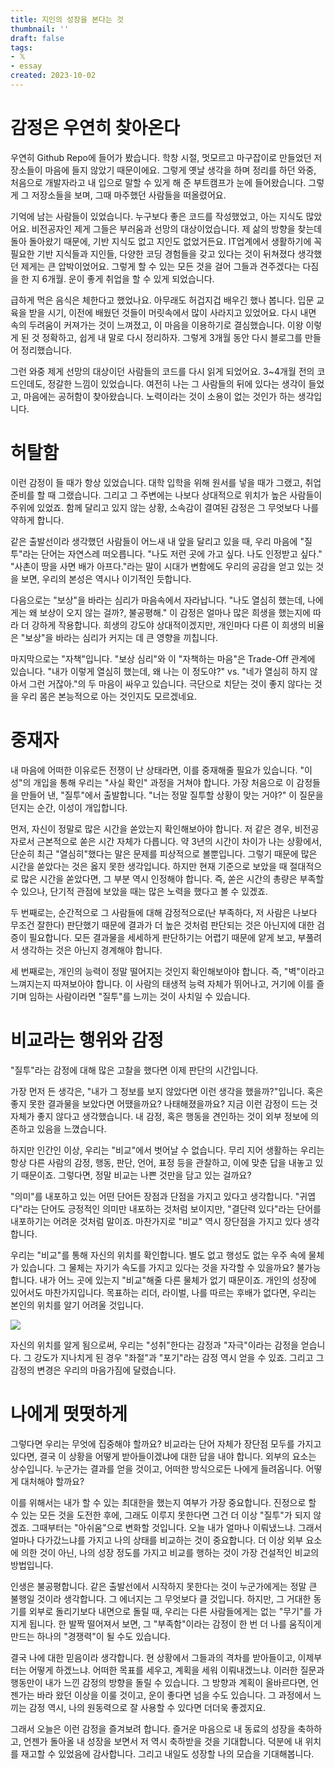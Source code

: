 ```yaml
---
title: 지인의 성장을 본다는 것
thumbnail: ''
draft: false
tags:
- 𝕏
- essay
created: 2023-10-02
---
```


# 감정은 우연히 찾아온다

우연히 Github Repo에 들어가 봤습니다. 학창 시절, 멋모르고 마구잡이로 만들었던 저장소들이 마음에 들지 않았기 때문이에요. 그렇게 옛날 생각을 하며 정리를 하던 와중, 처음으로 개발자라고 내 입으로 말할 수 있게 해 준 부트캠프가 눈에 들어왔습니다. 그렇게 그 저장소들을 보며, 그때 마주했던 사람들을 떠올렸어요.

기억에 남는 사람들이 있었습니다. 누구보다 좋은 코드를 작성했었고, 아는 지식도 많았어요. 비전공자인 제게 그들은 부러움과 선망의 대상이었습니다. 제 삶의 방향을 찾는데 돌아 돌아왔기 때문에, 기반 지식도 없고 지인도 없었거든요. IT업계에서 생활하기에 꼭 필요한 기반 지식들과 지인들, 다양한 코딩 경험들을 갖고 있다는 것이 뒤쳐졌다 생각했던 제게는 큰 압박이었어요. 그렇게 할 수 있는 모든 것을 걸어 그들과 견주겠다는 다짐을 한 지 6개월. 운이 좋게 취업을 할 수 있게 되었습니다.

급하게 먹은 음식은 체한다고 했었나요. 아무래도 허겁지겁 배우긴 했나 봅니다. 입문 교육을 받을 시기, 이전에 배웠던 것들이 머릿속에서 많이 사라지고 있었어요. 다시 내면 속의 두려움이 커져가는 것이 느껴졌고, 이 마음을 이용하기로 결심했습니다. 이왕 이렇게 된 것 정확하고, 쉽게 내 말로 다시 정리하자. 그렇게 3개월 동안 다시 블로그를 만들어 정리했습니다.

그런 와중 제게 선망의 대상이던 사람들의 코드를 다시 읽게 되었어요. 3~4개월 전의 코드인데도, 정갈한 느낌이 있었습니다. 여전히 나는 그 사람들의 뒤에 있다는 생각이 들었고, 마음에는 공허함이 찾아왔습니다. 노력이라는 것이 소용이 없는 것인가 하는 생각입니다.

# 허탈함

이런 감정이 들 때가 항상 있었습니다. 대학 입학을 위해 원서를 넣을 때가 그랬고, 취업 준비를 할 때 그랬습니다. 그리고 그 주변에는 나보다 상대적으로 위치가 높은 사람들이 주위에 있었죠. 함께 달리고 있지 않는 상황, 소속감이 결여된 감정은 그 무엇보다 나를 약하게 합니다.

같은 출발선이라 생각했던 사람들이 어느새 내 앞을 달리고 있을 때, 우리 마음에 "질투"라는 단어는 자연스레 떠오릅니다. "나도 저런 곳에 가고 싶다. 나도 인정받고 싶다." "사촌이 땅을 사면 배가 아프다."라는 말이 시대가 변함에도 우리의 공감을 얻고 있는 것을 보면, 우리의 본성은 역시나 이기적인 듯합니다.

다음으로는 "보상"을 바라는 심리가 마음속에서 자라납니다. "나도 열심히 했는데, 나에게는 왜 보상이 오지 않는 걸까?, 불공평해." 이 감정은 얼마나 많은 희생을 했는지에 따라 더 강하게 작용합니다. 희생의 강도야 상대적이겠지만, 개인마다 다른 이 희생의 비율은 "보상"을 바라는 심리가 커지는 데 큰 영향을 끼칩니다.

마지막으로는 "자책"입니다. "보상 심리"와 이 "자책하는 마음"은 Trade-Off 관계에 있습니다. "내가 이렇게 열심히 했는데, 왜 나는 이 정도야?" vs. "네가 열심히 하지 않아서 그런 거잖아."의 두 마음이 싸우고 있습니다. 극단으로 치닫는 것이 좋지 않다는 것을 우리 몸은 본능적으로 아는 것인지도 모르겠네요.

# 중재자

내 마음에 어떠한 이유로든 전쟁이 난 상태라면, 이를 중재해줄 필요가 있습니다. "이성"의 개입을 통해 우리는 "사실 확인" 과정을 거쳐야 합니다. 가장 처음으로 이 감정들을 만들어 낸, "질투"에서 출발합니다. "너는 정말 질투할 상황이 맞는 거야?" 이 질문을 던지는 순간, 이성이 개입합니다.

먼저, 자신이 정말로 많은 시간을 쏟았는지 확인해보아야 합니다. 저 같은 경우, 비전공자로서 근본적으로 쏟은 시간 자체가 다릅니다. 약 3년의 시간이 차이가 나는 상황에서, 단순히 최근 "열심히"했다는 말은 문제를 피상적으로 볼뿐입니다. 그렇기 때문에 많은 시간을 쏟았다는 것은 옳지 못한 생각입니다. 하지만 현재 기준으로 보았을 때 절대적으로 많은 시간을 쏟았다면, 그 부분 역시 인정해야 합니다. 즉, 쏟은 시간의 총량은 부족할 수 있으나, 단기적 관점에 보았을 때는 많은 노력을 했다고 볼 수 있겠죠.

두 번째로는, 순간적으로 그 사람들에 대해 감정적으로(난 부족하다, 저 사람은 나보다 무조건 잘한다) 판단했기 때문에 결과가 더 높은 것처럼 판단되는 것은 아닌지에 대한 검증이 필요합니다. 모든 결과물을 세세하게 판단하기는 어렵기 때문에 얕게 보고, 부풀려서 생각하는 것은 아닌지 경계해야 합니다.

세 번째로는, 개인의 능력이 정말 떨어지는 것인지 확인해보아야 합니다. 즉, "벽"이라고 느껴지는지 따져보아야 합니다. 이 사람의 태생적 능력 자체가 뛰어나고, 거기에 이를 즐기며 임하는 사람이라면 "질투"를 느끼는 것이 사치일 수 있습니다.

# 비교라는 행위와 감정

"질투"라는 감정에 대해 많은 고찰을 했다면 이제 판단의 시간입니다.

가장 먼저 든 생각은, "내가 그 정보를 보지 않았다면 이런 생각을 했을까?"입니다. 혹은 좋지 못한 결과물을 보았다면 어땠을까요? 나태해졌을까요? 지금 이런 감정이 드는 것 자체가 좋지 않다고 생각했습니다. 내 감정, 혹은 행동을 견인하는 것이 외부 정보에 의존하고 있음을 느꼈습니다.

하지만 인간인 이상, 우리는 "비교"에서 벗어날 수 없습니다. 무리 지어 생활하는 우리는 항상 다른 사람의 감정, 행동, 판단, 언어, 표정 등을 관찰하고, 이에 맞춘 답을 내놓고 있기 때문이죠. 그렇다면, 정말 비교는 나쁜 것만을 담고 있는 걸까요?

"의미"를 내포하고 있는 어떤 단어든 장점과 단점을 가지고 있다고 생각합니다. "귀엽다"라는 단어도 긍정적인 의미만 내포하는 것처럼 보이지만, "결단력 있다"라는 단어를 내포하기는 어려운 것처럼 말이죠. 마찬가지로 "비교" 역시 장단점을 가지고 있다 생각합니다.

우리는 "비교"를 통해 자신의 위치를 확인합니다. 별도 없고 행성도 없는 우주 속에 물체가 있습니다. 그 물체는 자기가 속도를 가지고 있다는 것을 자각할 수 있을까요? 불가능합니다. 내가 어느 곳에 있는지 "비교"해줄 다른 물체가 없기 때문이죠. 개인의 성장에 있어서도 마찬가지입니다. 목표하는 리더, 라이벌, 나를 따르는 후배가 없다면, 우리는 본인의 위치를 알기 어려울 것입니다.

![](download.png)

자신의 위치를 알게 됨으로써, 우리는 "성취"한다는 감정과 "자극"이라는 감정을 얻습니다. 그 강도가 지나치게 된 경우 "좌절"과 "포기"라는 감정 역시 얻을 수 있죠. 그리고 그 감정의 변경은 우리의 마음가짐에 달렸습니다.

# 나에게 떳떳하게

그렇다면 우리는 무엇에 집중해야 할까요? 비교라는 단어 자체가 장단점 모두를 가지고 있다면, 결국 이 상황을 어떻게 받아들이겠냐에 대한 답을 내야 합니다. 외부의 요소는 상수입니다. 누군가는 결과를 얻을 것이고, 어떠한 방식으로든 나에게 들려옵니다. 어떻게 대처해야 할까요?

이를 위해서는 내가 할 수 있는 최대한을 했는지 여부가 가장 중요합니다. 진정으로 할 수 있는 모든 것을 도전한 후에, 그래도 이루지 못한다면 그건 더 이상 "질투"가 되지 않겠죠. 그때부터는 "아쉬움"으로 변화할 것입니다. 오늘 내가 얼마나 이뤄냈느냐. 그래서 얼마나 다가갔느냐를 가지고 나의 상태를 비교하는 것이 중요합니다. 더 이상 외부 요소에 의한 것이 아닌, 나의 성장 정도를 가지고 비교를 행하는 것이 가장 건설적인 비교의 방법입니다.

인생은 불공평합니다. 같은 출발선에서 시작하지 못한다는 것이 누군가에게는 정말 큰 불행일 것이라 생각합니다. 그 에너지는 그 무엇보다 클 것입니다. 하지만, 그 거대한 동기를 외부로 돌리기보다 내면으로 돌릴 때, 우리는 다른 사람들에게는 없는 "무기"를 가지게 됩니다. 한 발짝 떨어져서 보면, 그 "부족함"이라는 감정이 한 번 더 나를 움직이게 만드는 하나의 "경쟁력"이 될 수도 있습니다.

결국 나에 대한 믿음이라 생각합니다. 현 상황에서 그들과의 격차를 받아들이고, 이제부터는 어떻게 하겠느냐. 어떠한 목표를 세우고, 계획을 세워 이뤄내겠느냐. 이러한 질문과 행동만이 내가 느낀 감정의 방향을 돌릴 수 있습니다. 그 방향과 계획이 올바르다면, 언젠가는 바라 왔던 이상을 이룰 것이고, 운이 좋다면 넘을 수도 있습니다. 그 과정에서 느끼는 감정 역시, 나의 원동력으로 잘 사용할 수 있다면 더더욱 좋겠지요.

그래서 오늘은 이런 감정을 즐겨보려 합니다. 즐거운 마음으로 내 동료의 성장을 축하하고, 언젠가 돌아올 내 성장을 보면서 저 역시 축하받을 것을 기대합니다. 덕분에 내 위치를 재고할 수 있었음에 감사합니다. 그리고 내일도 성장할 나의 모습을 기대해봅니다.
